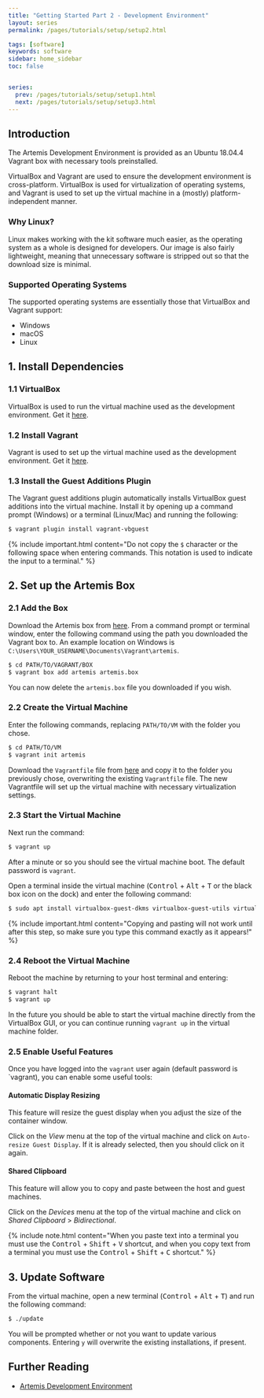 ```yaml
---
title: "Getting Started Part 2 - Development Environment"
layout: series
permalink: /pages/tutorials/setup/setup2.html

tags: [software]
keywords: software
sidebar: home_sidebar
toc: false


series:
  prev: /pages/tutorials/setup/setup1.html
  next: /pages/tutorials/setup/setup3.html
---
```


## Introduction

The Artemis Development Environment is provided as an Ubuntu 18.04.4 Vagrant box with necessary tools preinstalled.

VirtualBox and Vagrant are used to ensure the development environment is cross-platform. VirtualBox is used for
virtualization of operating systems, and Vagrant is used to set up the virtual machine in a (mostly)
platform-independent manner.

### Why Linux?

Linux makes working with the kit software much easier, as the operating system as a whole is designed for developers.
Our image is also fairly lightweight, meaning that unnecessary software is stripped out so that the download size is
minimal.

### Supported Operating Systems

The supported operating systems are essentially those that VirtualBox and Vagrant support:

* Windows
* macOS
* Linux



## 1. Install Dependencies

### 1.1 VirtualBox
VirtualBox is used to run the virtual machine used as the development environment. Get it [here](https://www.virtualbox.org/wiki/Downloads).


### 1.2 Install Vagrant

Vagrant is used to set up the virtual machine used as the development environment. Get it [here](https://www.vagrantup.com/downloads).

### 1.3 Install the Guest Additions Plugin

The Vagrant guest additions plugin automatically installs VirtualBox guest additions into the virtual machine. Install it
by opening up a command prompt (Windows) or a terminal (Linux/Mac) and running the following:

```bash
$ vagrant plugin install vagrant-vbguest
```

{% include important.html content="Do not copy the `$` character or the following space when entering commands.
This notation is used to indicate the input to a terminal." %}

## 2. Set up the Artemis Box

### 2.1 Add the Box

Download the Artemis box from
[here]().
From a command prompt or terminal window, enter the following command
using the path you downloaded the Vagrant box to. An example location on Windows is
`C:\Users\YOUR_USERNAME\Documents\Vagrant\artemis`.

```bash
$ cd PATH/TO/VAGRANT/BOX
$ vagrant box add artemis artemis.box
```

You can now delete the `artemis.box` file you downloaded if you wish.

### 2.2 Create the Virtual Machine

Enter the following commands, replacing `PATH/TO/VM` with the folder you chose.

```bash
$ cd PATH/TO/VM
$ vagrant init artemis
```

Download the `Vagrantfile` file from
[here](https://drive.google.com/file/d/101mCavBwqa-DI9gCteU7ywSimwF4yU0Z/view?usp=sharing)
and copy it to the folder you previously chose,
overwriting the existing `Vagrantfile` file.
The new Vagrantfile will set up the virtual machine with necessary virtualization settings.

### 2.3 Start the Virtual Machine

Next run the command:

```bash
$ vagrant up
```

After a minute or so you should see the virtual machine boot. The default password is `vagrant`.

Open a terminal inside the virtual machine (<kbd>Control</kbd> + <kbd>Alt</kbd> + <kbd>T</kbd> or the
black box icon on the dock) and enter the following command:

```bash
$ sudo apt install virtualbox-guest-dkms virtualbox-guest-utils virtualbox-guest-x11
```

{% include important.html content="Copying and pasting will not work until after this step, so make sure
you type this command exactly as it appears!" %}

### 2.4 Reboot the Virtual Machine

Reboot the machine by returning to your host terminal and entering:

```bash
$ vagrant halt
$ vagrant up
```

In the future you should be able to start the virtual machine directly from the VirtualBox GUI, or you can continue
running `vagrant up` in the virtual machine folder.

### 2.5 Enable Useful Features
Once you have logged into the `vagrant` user again (default password is `vagrant), you can enable some useful tools:

#### Automatic Display Resizing

This feature will resize the guest display when you adjust the size of the container window.

Click on the _View_ menu at the top of the virtual machine and click on `Auto-resize Guest Display`. If it is already
selected, then you should click on it again.

#### Shared Clipboard

This feature will allow you to copy and paste between the host and guest machines.

Click on the _Devices_ menu at the top of the virtual machine and click on _Shared Clipboard_ > _Bidirectional_.

{% include note.html content="When you paste text into a terminal you must use the
<kbd>Control</kbd> + <kbd>Shift</kbd> + <kbd>V</kbd> shortcut, and when you copy text from a terminal you must
use the <kbd>Control</kbd> + <kbd>Shift</kbd> + <kbd>C</kbd> shortcut." %}

## 3. Update Software

From the virtual machine, open a new terminal (<kbd>Control</kbd> + <kbd>Alt</kbd> + <kbd>T</kbd>) and run the following command:


```bash
$ ./update
```

You will be prompted whether or not you want to update various components. Entering `y` will overwrite the existing
installations, if present.



## Further Reading
* [Artemis Development Environment]({{site.folder_docs_other}}/development-environment.html)
